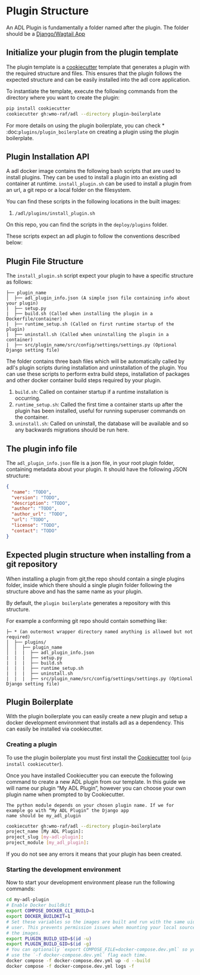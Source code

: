 # Plugin Structure

An ADL Plugin is fundamentally a folder named after the plugin. The folder should be
a [Django/Wagtail App](https://docs.djangoproject.com/en/5.1/ref/applications/)

## Initialize your plugin from the plugin template

The plugin template is a [cookiecutter](https://cookiecutter.readthedocs.io/en/stable/installation.html) template that
generates a plugin with the required structure and files. This ensures that the plugin follows the expected structure
and can be easily installed into the adl core application.

To instantiate the template, execute the following commands from the directory where you want to create the plugin:

```sh
pip install cookiecutter
cookiecutter gh:wmo-raf/adl --directory plugin-boilerplate
```

For more details on using the plugin boilerplate, you can check * :doc:`plugins/plugin_boilerplate` on
creating a plugin using the plugin boilerplate.

## Plugin Installation API

A adl docker image contains the following bash scripts that are used to install plugins. They can be used
to install a plugin into an existing adl container at runtime. `install_plugin.sh` can be used to install a
plugin from an url, a git repo or a local folder on the filesystem.

You can find these scripts in the following locations in the built images:

1. `/adl/plugins/install_plugin.sh`

On this repo, you can find the scripts in the `deploy/plugins` folder.

These scripts expect an adl plugin to follow the conventions described below:

## Plugin File Structure

The `install_plugin.sh` script expect your plugin to have a specific structure as follows:

```
├── plugin_name
│  ├── adl_plugin_info.json (A simple json file containing info about your plugin)
|  ├── setup.py
|  ├── build.sh (Called when installing the plugin in a Dockerfile/container)
|  ├── runtime_setup.sh (Called on first runtime startup of the plugin)
|  ├── uninstall.sh (Called when uninstalling the plugin in a container)
|  ├── src/plugin_name/src/config/settings/settings.py (Optional Django setting file)
```

The folder contains three bash files which will be automatically called by adl's plugin scripts during
installation and uninstallation of the plugin. You can use these scripts to perform extra build steps, installation of
packages and other docker container build steps required by your plugin.

1. `build.sh`: Called on container startup if a runtime installation is occurring.
2. `runtime_setup.sh`: Called the first time a container starts up after the plugin has been installed, useful for
   running superuser commands on the container.
3. `uninstall.sh`: Called on uninstall, the database will be available and so any backwards migrations should be run
   here.

## The plugin info file

The `adl_plugin_info.json` file is a json file, in your root plugin folder, containing metadata about your
plugin. It should have the following JSON structure:

```json
{
  "name": "TODO",
  "version": "TODO",
  "description": "TODO",
  "author": "TODO",
  "author_url": "TODO",
  "url": "TODO",
  "license": "TODO",
  "contact": "TODO"
}
```

## Expected plugin structure when installing from a git repository

When installing a plugin from git,the repo should contain a single plugins folder, inside which there should a single
plugin folder following the structure above and has the same name as your plugin.

By default, the `plugin boilerplate` generates a repository with this structure.

For example a conforming git repo should contain something like:

```
├─ * (an outermost wrapper directory named anything is allowed but not required) 
│  ├── plugins/ 
│  │  ├── plugin_name
│  |  |  ├── adl_plugin_info.json
|  |  |  ├── setup.py
|  |  |  ├── build.sh
|  |  |  ├── runtime_setup.sh
|  |  |  ├── uninstall.sh
|  |  |  ├── src/plugin_name/src/config/settings/settings.py (Optional Django setting file)
```

## Plugin Boilerplate

With the plugin boilerplate you can easily create a new plugin and setup a docker development environment that installs
adl as a dependency. This can easily be installed via cookiecutter.

### Creating a plugin

To use the plugin boilerplate you must first install
the [Cookiecutter](https://cookiecutter.readthedocs.io/en/stable/installation.html) tool (`pip install cookiecutter`).

Once you have installed Cookiecutter you can execute the following command to create a new ADL plugin from our
template. In this guide we will name our plugin “My ADL Plugin”, however you can choose your own plugin name
when prompted to by Cookiecutter.

```{note}
The python module depends on your chosen plugin name. If we for example go with “My ADL Plugin” the Django app 
name should be my_adl_plugin
```

```sh
cookiecutter gh:wmo-raf/adl --directory plugin-boilerplate
project_name [My ADL Plugin]: 
project_slug [my-adl-plugin]: 
project_module [my_adl_plugin]:
```

If you do not see any errors it means that your plugin has been created.

### Starting the development environment

Now to start your development environment please run the following commands:

```sh
cd my-adl-plugin
# Enable Docker buildkit
export COMPOSE_DOCKER_CLI_BUILD=1
export DOCKER_BUILDKIT=1
# Set these variables so the images are built and run with the same uid/gid as your 
# user. This prevents permission issues when mounting your local source into
# the images.
export PLUGIN_BUILD_UID=$(id -u)
export PLUGIN_BUILD_GID=$(id -g)
# You can optionally `export COMPOSE_FILE=docker-compose.dev.yml` so you don't need to 
# use the `-f docker-compose.dev.yml` flag each time.
docker compose -f docker-compose.dev.yml up -d --build
docker compose -f docker-compose.dev.yml logs -f